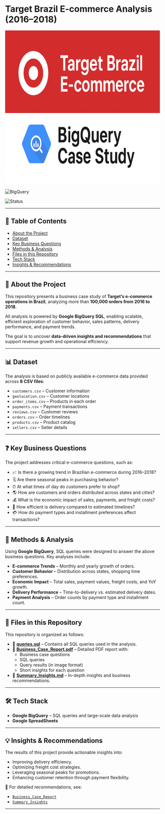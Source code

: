 

# Target Brazil E-commerce Analysis (2016–2018)

<img src="assets/A_2D_digital_graphic_design_banner_for_a_case_stud.png" alt="Project Banner" height="500">

![BigQuery](https://img.shields.io/badge/SQL-BigQuery-blue?logo=googlecloud) 

![Status](https://img.shields.io/badge/Status-Completed-brightgreen)

---

## 📑 Table of Contents
- [About the Project](#-about-the-project)
- [Dataset](#-dataset)
- [Key Business Questions](#-key-business-questions)
- [Methods & Analysis](#-methods--analysis)
- [Files in this Repository](#-files-in-this-repository)
- [Tech Stack](#-tech-stack)
- [Insights & Recommendations](#-insights--recommendations)

---

## 📌 About the Project
This repository presents a business case study of **Target’s e-commerce operations in Brazil**, analyzing more than **100,000 orders from 2016 to 2018**.  

All analysis is powered by **Google BigQuery SQL**, enabling scalable, efficient exploration of customer behavior, sales patterns, delivery performance, and payment trends.  

The goal is to uncover **data-driven insights and recommendations** that support revenue growth and operational efficiency.

---

## 📊 Dataset
The analysis is based on publicly available e-commerce data provided across **8 CSV files**:  

- `customers.csv` – Customer information  
- `geolocation.csv` – Customer locations  
- `order_items.csv` – Products in each order  
- `payments.csv` – Payment transactions  
- `reviews.csv` – Customer reviews  
- `orders.csv` – Order timelines  
- `products.csv` – Product catalog  
- `sellers.csv` – Seller details  

---

## ❓ Key Business Questions
The project addresses critical e-commerce questions, such as:  
- 📈 Is there a growing trend in Brazilian e-commerce during 2016–2018?  
- 🗓️ Are there seasonal peaks in purchasing behavior?  
- ⏰ At what times of day do customers prefer to shop?  
- 🌎 How are customers and orders distributed across states and cities?  
- 💰 What is the economic impact of sales, payments, and freight costs?  
- 🚚 How efficient is delivery compared to estimated timelines?  
- 💳 How do payment types and installment preferences affect transactions?  

---

## 🔎 Methods & Analysis
Using **Google BigQuery**, SQL queries were designed to answer the above business questions. Key analyses include:  

- **E-commerce Trends** – Monthly and yearly growth of orders.  
- **Customer Behavior** – Distribution across states, shopping time preferences.  
- **Economic Impact** – Total sales, payment values, freight costs, and YoY growth.  
- **Delivery Performance** – Time-to-delivery vs. estimated delivery dates.  
- **Payment Analysis** – Order counts by payment type and installment count.  

---

## 📂 Files in this Repository
This repository is organized as follows:  

- 📜 **[queries.sql](queries.sql)** – Contains all SQL queries used in the analysis.  
- 📕 **[Business_Case_Report.pdf](Business_Case_Report.pdf)** – Detailed PDF report with:  
  - Business case questions  
  - SQL queries  
  - Query results (in image format)  
  - Short insights for each question  
- 📑 **[Summary_Insights.md](Summary_Insights.pdf)** – In-depth insights and business recommendations.  


---

## 🛠 Tech Stack
- **Google BigQuery** – SQL queries and large-scale data analysis
- **Google SpreadSheets** 

---

## 💡 Insights & Recommendations
The results of this project provide actionable insights into:  
- Improving delivery efficiency.  
- Optimizing freight cost strategies.  
- Leveraging seasonal peaks for promotions.  
- Enhancing customer retention through payment flexibility.  

📕 For detailed recommendations, see:  
- [`Business_Case_Report`](Business_Case_Report.pdf)  
- [`Summary_Insights`](Summary_Insights.pdf)  

---
